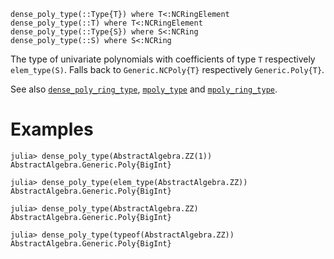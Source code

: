 ```
dense_poly_type(::Type{T}) where T<:NCRingElement
dense_poly_type(::T) where T<:NCRingElement
dense_poly_type(::Type{S}) where S<:NCRing
dense_poly_type(::S) where S<:NCRing
```

The type of univariate polynomials with coefficients of type `T` respectively `elem_type(S)`. Falls back to `Generic.NCPoly{T}` respectively `Generic.Poly{T}`.

See also [`dense_poly_ring_type`](@ref), [`mpoly_type`](@ref) and [`mpoly_ring_type`](@ref).

# Examples

```jldoctest
julia> dense_poly_type(AbstractAlgebra.ZZ(1))
AbstractAlgebra.Generic.Poly{BigInt}

julia> dense_poly_type(elem_type(AbstractAlgebra.ZZ))
AbstractAlgebra.Generic.Poly{BigInt}

julia> dense_poly_type(AbstractAlgebra.ZZ)
AbstractAlgebra.Generic.Poly{BigInt}

julia> dense_poly_type(typeof(AbstractAlgebra.ZZ))
AbstractAlgebra.Generic.Poly{BigInt}
```

